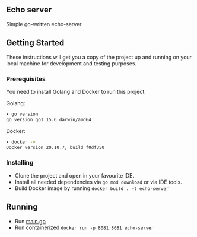 ## Echo server
Simple go-written echo-server

## Getting Started

These instructions will get you a copy of the project up and running on your local machine for development and testing purposes.

### Prerequisites

You need to install Golang and Docker to run this project.

Golang:
``` bash 
✗ go version
go version go1.15.6 darwin/amd64
```

Docker:
``` bash
✗ docker -v
Docker version 20.10.7, build f0df350
```

### Installing

* Clone the project and open in your favourite IDE.
* Install all needed dependencies via `go mod download` or via IDE tools.
* Build Docker image by running `docker build . -t echo-server`


## Running

* Run [main.go](src/cmd/echo-server/main.go)
* Run containerized `docker run -p 8081:8081 echo-server`
